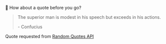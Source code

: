 📣 How about a quote before you go?

> The superior man is modest in his speech but exceeds in his actions.
>
> <p>- Confucius</p>

Quote requested from [Random Quotes API](https://github.com/lukePeavey/quotable)
